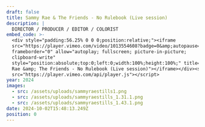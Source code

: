 ```yaml
---
draft: false
title: Sammy Rae & The Friends - No Rulebook (Live session)
description: |
  DIRECTOR / PRODUCER / EDITOR / COLORIST
embed_code: >-
  <div style="padding:56.25% 0 0 0;position:relative;"><iframe
  src="https://player.vimeo.com/video/1013554608?badge=0&amp;autopause=0&amp;player_id=0&amp;app_id=58479"
  frameborder="0" allow="autoplay; fullscreen; picture-in-picture;
  clipboard-write"
  style="position:absolute;top:0;left:0;width:100%;height:100%;" title="Sammy
  Rae &amp; The Friends - No Rulebook (Live session)"></iframe></div><script
  src="https://player.vimeo.com/api/player.js"></script>
year: 2024
images:
  - src: /assets/uploads/sammyraestills1.png
  - src: /assets/uploads/sammyraestills_1.31.1.png
  - src: /assets/uploads/sammyraestills_1.43.1.png
date: 2024-10-02T15:48:13.249Z
position: 0
---
```


